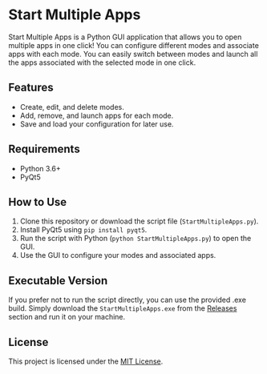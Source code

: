 # Start Multiple Apps

Start Multiple Apps is a Python GUI application that allows you to open multiple apps in one click! You can configure different modes and associate apps with each mode. You can easily switch between modes and launch all the apps associated with the selected mode in one click.

## Features

- Create, edit, and delete modes.
- Add, remove, and launch apps for each mode.
- Save and load your configuration for later use.

## Requirements

- Python 3.6+
- PyQt5

## How to Use

1. Clone this repository or download the script file (`StartMultipleApps.py`).
2. Install PyQt5 using `pip install pyqt5`.
3. Run the script with Python (`python StartMultipleApps.py`) to open the GUI.
4. Use the GUI to configure your modes and associated apps.

## Executable Version

If you prefer not to run the script directly, you can use the provided .exe build. Simply download the `StartMultipleApps.exe` from the [Releases](https://github.com/CoderRafay/StartMultipleApps/releases) section and run it on your machine.

## License

This project is licensed under the [MIT License](LICENSE).

